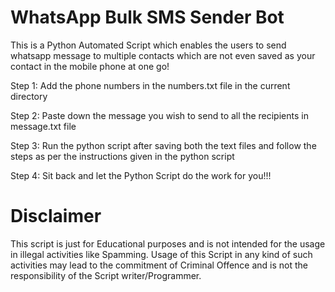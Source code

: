 # WhatsApp Bulk SMS Sender Bot

This is a Python Automated Script which enables the users to send whatsapp message to multiple contacts which are not even saved as your contact in the mobile phone at one go!

Step 1: Add the phone numbers in the numbers.txt file in the current directory 

Step 2: Paste down the message you wish to send to all the recipients in message.txt file

Step 3: Run the python script after saving both the text files and follow the steps as per the instructions given in the python script

Step 4: Sit back and let the Python Script do the work for you!!!

# Disclaimer
This script is just for Educational purposes and is not intended for the usage in illegal activities like Spamming. Usage of this Script in any kind of such activities may lead to the commitment of Criminal Offence and is not the responsibility of the Script writer/Programmer.